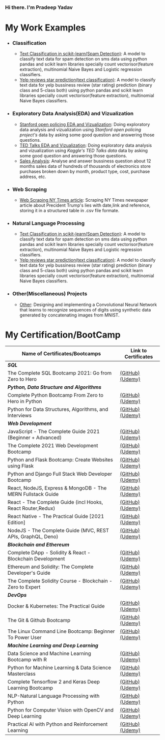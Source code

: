 ### Hi there. I'm Pradeep Yadav

<!--

**pradeep-dsml/pradeep-dsml** is a ✨ _special_ ✨ repository because its `README.md` (this file) appears on your GitHub profile.

-->

# My Work Examples 



- ### Classification
	- [Text Classification in scikit-learn(Spam Detection)](https://github.com/pradeep-dsml/text-classification/tree/main/spam%20detection):  A model to classify text data for spam detection on sms data using python pandas and scikit learn libraries specially count vectorisor(feature extraction), multinomial Naive Bayes and Logistic regression classifiers.
	- [Yelp reviews star prediction(text classification)](https://github.com/pradeep-dsml/text-classification/tree/main/yelp%20review):  A model to classify text data for yelp bussiness review (star rating) prediction (binary class and 5-class both) using python pandas and scikit learn libraries specially count vectorisor(feature extraction), multinomial Naive Bayes classifiers.
<!--
- ### Regression
	- [Predicting Boston Housing Prices](link): A model to predict the value of a given house in the Boston real estate market using various statistical analysis tools. Identified the best price that a client can sell their house utilizing machine learning.
		
	
	- [Unsupervised Learning: Creating Customer Segments](link): Analyzing a dataset containing data on various customers' annual spending amounts (reported in monetary units) of diverse product categories for discovering internal structure, patterns and knowledge.
	- [Reinforcement Learning: Training a Smartcab to Drive](link): Creating an optimized Q-Learning driving agent that will navigate a Smartcab through its environment towards a goal.
-->
	
		
- ### Exploratory Data Analysis(EDA) and Vizualization
	- [Stanford open policing EDA and Vizualization](https://github.com/pradeep-dsml/EDA/tree/main/Stanford%20open%20policing):  Doing exploratory data analysis and vizualization using _Stanford open policing project's_ data by asking some good question and answering those questions.
	- [TED Talks EDA and Vizualization](https://github.com/pradeep-dsml/EDA/tree/main/TED%20Talks):  Doing exploratory data analysis and vizualization using _Kaggle's TED Talks data_ data by asking some good question and answering those questions.
	- [Sales Analysis](https://github.com/pradeep-dsml/EDA/tree/main/Sales%20Analysis): Analyse and answer bussiness question about 12 months  sales data of hundreds of thousands of electronics store purchases broken down by month, product type, cost, purchase address, etc.
	

- ### Web Scraping
	- [Web Scraping NY Times article](https://github.com/pradeep-dsml/Web-Scraping/tree/main/Web%20Scraping%20NY%20Times):  Scraping NY Times newspaper article about Precident Trump's lies with date,link and reference, storing it in a structured table in .csv file formate.



<!--
- ### Optimization Projects

	- #### Linear Programming
		- [Transportation Problem](Link):  A model to classify text data for spam detection on sms data using python pandas and scikit learn libraries specially count vectorisor(feature extraction), multinomial Naive Bayes and Logistic regression classifiers.

	- #### Dynamic Programming
		- [Coin Change Problem](link):  A model to classify text data for spam detection on sms data using python pandas and scikit learn libraries specially count vectorisor(feature extraction), multinomial Naive Bayes and Logistic regression classifiers.
-->
	

- ### Natural Language Processing
	- [Text Classification in scikit-learn(Spam Detection)](https://github.com/pradeep-dsml/text-classification/tree/main/spam%20detection):  A model to classify text data for spam detection on sms data using python pandas and scikit learn libraries specially count vectorisor(feature extraction), multinomial Naive Bayes and Logistic regression classifiers.
	- [Yelp reviews star prediction(text classification)](https://github.com/pradeep-dsml/text-classification/tree/main/yelp%20review):  A model to classify text data for yelp bussiness review (star rating) prediction (binary class and 5-class both) using python pandas and scikit learn libraries specially count vectorisor(feature extraction), multinomial Naive Bayes classifiers.


<!--
- ### Computer Vision Projects
	- [Project1](link):  Designing and implementing a Convolutional Neural Network that learns to recognize sequences of digits using synthetic data generated by concatenating images from MNIST.
	- [Project2](link):  Designing and implementing a Convolutional Neural Network that learns to recognize sequences of digits using synthetic data generated by concatenating images from MNIST.

- ### Time Series Analysis/Forecasting Projects
	- [Project1](link):  Designing and implementing a Convolutional Neural Network that learns to recognize sequences of digits using synthetic data generated by concatenating images from MNIST.
	- [Project2](link):  Designing and implementing a Convolutional Neural Network that learns to recognize sequences of digits using synthetic data generated by concatenating images from MNIST.

- ### BigData Analytics Projects(PySpark)
	- [Project1](link):  Designing and implementing a Convolutional Neural Network that learns to recognize sequences of digits using synthetic data generated by concatenating images from MNIST.
	- [Project2](link):  Designing and implementing a Convolutional Neural Network that learns to recognize sequences of digits using synthetic data generated by concatenating images from MNIST.


-->

- ### Other(Miscellaneous) Projects
	- [Other](link):  Designing and implementing a Convolutional Neural Network that learns to recognize sequences of digits using synthetic data generated by concatenating 
images from MNIST.

# My Certification/BootCamp

| **Name of Certificates/Bootcamps** | **Link to Certificates** |
| ------------- | ------------- |
| _**SQL**_  |  |
| The Complete SQL Bootcamp 2021: Go from Zero to Hero       | [(GitHub)](https://github.com/pradeep-dsml/My_Certification/blob/main/SQL%20Certificate(pdf).pdf) [(Udemy)](https://www.udemy.com/certificate/UC-2b32afcf-7eca-4222-9efd-d83c4cc4c0ce/) |
| _**Python, Data Structure and Algorithms**_  |  |
| Complete Python Bootcamp From Zero to Hero in Python       | [(GitHub)](https://github.com/pradeep-dsml/My_Certification/blob/main/Complete%20Python%20Bootcamp%20Certificate(pdf).pdf) [(Udemy)](https://www.udemy.com/certificate/UC-430e20ca-594d-4af2-b8fe-43e95153ae13/) |
| Python for Data Structures, Algorithms, and Interviews     | [(GitHub)](https://github.com/pradeep-dsml/My_Certification/blob/main/Python%20DataStructure%20Algorithms%20Certificate(pdf).pdf) [(Udemy)](https://www.udemy.com/certificate/UC-7be1f504-953d-49c5-a7a6-a785969e3a0c/) |
| _**Web Development**_  |  |
| JavaScript - The Complete Guide 2021 (Beginner + Advanced) | [(GitHub)](https://github.com/pradeep-dsml/My_Certification/blob/main/WebDev/Javascript%20the%20complete%20guide.pdf) [(Udemy)](https://www.udemy.com/certificate/UC-cb6449ab-8b3e-4b33-beab-50786fe81653/) |
| The Complete 2021 Web Development Bootcamp                 | [(GitHub)](https://github.com/pradeep-dsml/My_Certification/blob/main/Complete%20Web%20Dev%20Certificate(pdf).pdf) [(Udemy)](https://www.udemy.com/certificate/UC-093175a2-5dfa-42c7-a623-1406d9566f14/) |
| Python and Flask Bootcamp: Create Websites using Flask     | [(GitHub)](https://github.com/pradeep-dsml/My_Certification/blob/main/Python%20Flask%20Certificate(pdf).pdf) [(Udemy)](https://www.udemy.com/certificate/UC-5ba7d161-e2e6-4828-902b-6f9e104083ab/) |
| Python and Django Full Stack Web Developer Bootcamp        | [(GitHub)](https://github.com/pradeep-dsml/My_Certification/blob/main/Python%20Django%20Certificate(pdf).pdf) [(Udemy)](https://www.udemy.com/certificate/UC-e7e91b3b-ce98-4d44-aee1-9502eb8c33f1/) |
| React, NodeJS, Express & MongoDB - The MERN Fullstack Guide| [(GitHub)](https://github.com/pradeep-dsml/My_Certification/blob/main/MERN%20Stack%20Certificate(pdf).pdf) [(Udemy)](https://www.udemy.com/certificate/UC-f3583717-bfb2-48b6-889e-722df3da30b7/) |
| React - The Complete Guide (incl Hooks, React Router,Redux)| [(GitHub)](https://github.com/pradeep-dsml/My_Certification/blob/main/React%20js%20Certificate(pdf).pdf) [(Udemy)](https://www.udemy.com/certificate/UC-d81e512c-6705-4b50-a70a-09cb8545aa90/) |
| React Native - The Practical Guide [2021 Edition]          | [(GitHub)](https://github.com/pradeep-dsml/My_Certification/blob/main/React%20Native%20Certificate(pdf).pdf) [(Udemy)](https://www.udemy.com/certificate/UC-3a482a02-bd49-4923-9cf6-5b0f70ea57c4/) |
| NodeJS - The Complete Guide (MVC, REST APIs, GraphQL, Deno)| [(GitHub)](https://github.com/pradeep-dsml/My_Certification/blob/main/Nodejs%20certificate(pdf).pdf) [(Udemy)](https://www.udemy.com/certificate/UC-fe66e3ce-9cb7-4757-8b56-d7ae70d1143f/) |
| _**Blockchain and Ethereum**_  |  |
| Complete DApp - Solidity & React - Blockchain Development  | [(GitHub)](https://github.com/pradeep-dsml/My_Certification/blob/main/Blockchain/Complete%20Dapp(Blockchain%2BEthereum).pdf) [(Udemy)](https://www.udemy.com/certificate/UC-d891a8fd-66aa-47a7-894e-3ca0d83c0040/) |
| Ethereum and Solidity: The Complete Developer's Guide      | [(GitHub)](https://github.com/pradeep-dsml/My_Certification/blob/main/Blockchain/Ethereum%20Solidity(Blockchain).pdf) [(Udemy)](https://www.udemy.com/certificate/UC-600c4b84-25c4-4029-bc95-c9aa678e32f8/) |
| The Complete Solidity Course - Blockchain - Zero to Expert | [(GitHub)](https://github.com/pradeep-dsml/My_Certification/blob/main/Blockchain/Complete%20Solidoty(Blockchain%2BEthereum).pdf) [(Udemy)](https://www.udemy.com/certificate/UC-e4dc4fbe-3333-4912-9761-9ce4057eb785/) |
| _**DevOps**_  |  |
| Docker & Kubernetes: The Practical Guide                   | [(GitHub)](https://github.com/pradeep-dsml/My_Certification/blob/main/Docker%20Kubernetes%20Certificate(pdf).pdf) [(Udemy)](https://www.udemy.com/certificate/UC-fc8021f6-97f3-4ca2-89f1-58f34e0c9a21/) |
| The Git & Github Bootcamp                                  | [(GitHub)]() [(Udemy)]() |
| The Linux Command Line Bootcamp: Beginner To Power User    | [(GitHub)]() [(Udemy)]() |
| _**Machine Learning and Deep Learning**_  |  |
| Data Science and Machine Learning Bootcamp with R          | [(GitHub)](https://github.com/pradeep-dsml/My_Certification/blob/main/DS_ML%20in%20R%20Certificate(pdf).pdf) [(Udemy)](https://www.udemy.com/certificate/UC-b311e2c1-16a2-4e64-a75e-e64e0661a337/) |
| Python for Machine Learning & Data Science Masterclass     | [(GitHub)](https://github.com/pradeep-dsml/My_Certification/blob/main/Python%20DS_ML%20Certificate(pdf).pdf) [(Udemy)](https://www.udemy.com/certificate/UC-92fb0eb2-a26c-4b3c-8a69-70d259067abe/) |
| Complete Tensorflow 2 and Keras Deep Learning Bootcamp     | [(GitHub)](https://github.com/pradeep-dsml/My_Certification/blob/main/TensorFlow2_Keras%20Certificate(pdf).pdf) [(Udemy)](https://www.udemy.com/certificate/UC-588790cd-b513-4815-8d40-cbac716a7bd7/) |
| NLP-Natural Language Processing with Python                | [(GitHub)](https://github.com/pradeep-dsml/My_Certification/blob/main/NLP_Certificate(pdf).pdf) [(Udemy)](https://www.udemy.com/certificate/UC-f7f4cc13-7212-42a4-93f2-4a8f12978d85/) |
| Python for Computer Vision with OpenCV and Deep Learning   | [(GitHub)](https://github.com/pradeep-dsml/My_Certification/blob/main/Computer%20Vision%20Certificate(pdf).pdf) [(Udemy)](https://www.udemy.com/certificate/UC-600adf7b-ce14-43aa-bc4d-504ef3078278/) |
| Practical AI with Python and Reinforcement Learning        | [(GitHub)](https://github.com/pradeep-dsml/My_Certification/blob/main/Practical%20AI%20and%20Reinforcement%20Learning%20Certificate(pdf).pdf) [(Udemy)](https://www.udemy.com/certificate/UC-cd860046-6899-443c-906c-a6781582f4ad/) |
<!--
| _**Dashboarding and Vizualization**_  |  |
| The Complete Tableau Bootcamp for Data Visualization       | [(GitHub)](https://github.com/pradeep-dsml/My_Certification/blob/main/Tableau%20Certificate(pdf).pdf) [(Udemy)](https://www.udemy.com/certificate/UC-679f7879-9ebd-42db-a3f5-e5cf7bfed88d/) |
| Interactive Python Dashboards with Plotly and Dash         | [(GitHub)](https://github.com/pradeep-dsml/My_Certification/blob/main/Python%20Dashboarding%20Plotly%20Dash%20Certificate(pdf).pdf) [(Udemy)](https://www.udemy.com/certificate/UC-44c47d07-e5a0-4372-90b1-0f4f199b4fe9/) |
| _**BigData/Distributed Computing**_  |  |
| Spark and Python for Big Data with PySpark                 | [(GitHub)](https://github.com/pradeep-dsml/My_Certification/blob/main/PySpark_BigData%20Certificate(pdf).pdf) [(Udemy)](https://www.udemy.com/certificate/UC-642c0722-af01-4e86-8693-b6d3c25379e0/) |
| PySpark Essentials for Data Scientists (Big Data + Python) | [(GitHub)](https://github.com/pradeep-dsml/My_Certification/blob/main/PySpark%20Essentials%20Certificate(pdf).pdf) [(Udemy)](https://www.udemy.com/certificate/UC-db14dc2a-618d-4bbb-b13b-441d1751e0a6/) |
| _**Time Series and Financial Analysis/Forecasting**_  |  |
| Python for Time Series Data Analysis                       | [(GitHub)](https://github.com/pradeep-dsml/My_Certification/blob/main/Time%20Series%20Analysis%20Certificate(pdf).pdf) [(Udemy)](https://www.udemy.com/certificate/UC-edb23ae2-ead1-4fa7-987d-900cf94d72eb/) |
| Python for Financial Analysis and Algorithmic Trading      | [(GitHub)](https://github.com/pradeep-dsml/My_Certification/blob/main/Financial%20Analysis%20Algo%20Trading%20Certificate(pdf).pdf) [(Udemy)](https://www.udemy.com/certificate/UC-dbd2d644-cc0e-4cc4-aff6-88f8c107dffe/) |
-->
